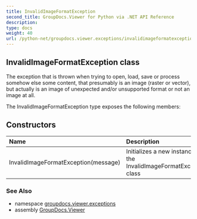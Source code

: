 ```yaml
---
title: InvalidImageFormatException
second_title: GroupDocs.Viewer for Python via .NET API Reference
description: 
type: docs
weight: 40
url: /python-net/groupdocs.viewer.exceptions/invalidimageformatexception/
---
```


## InvalidImageFormatException class

The exception that is thrown when trying to open, load, save or process somehow else some content, that presumably is an image (raster or vector),<br/>            but actually is an image of unexpected and/or unsupported format or not an image at all.

The InvalidImageFormatException type exposes the following members:
## Constructors
| Name | Description |
| :- | :- |
|InvalidImageFormatException(message)|Initializes a new instance of the InvalidImageFormatException class|

### See Also

* namespace [groupdocs.viewer.exceptions](/viewer/python-net/groupdocs.viewer.exceptions/)
* assembly [GroupDocs.Viewer](/viewer/python-net/)

